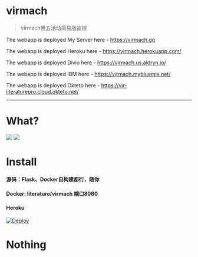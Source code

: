 # virmach

> virmach黑五活动简易版监控

The webapp is deployed My Server here - https://virmach.gq

The webapp is deployed Heroku here - https://virmach.herokuapp.com/

The webapp is deployed Divio here - https://virmach.us.aldryn.io/

The webapp is deployed IBM here - https://virmach.mybluemix.net/

The webapp is deployed Okteto here - https://vir-literaturepro.cloud.okteto.net/

---

# What?
![](https://vkceyugu.cdn.bspapp.com/VKCEYUGU-6cc46a21-10af-4cd7-a52d-d8c57329708e/76652b4b-2199-4046-a16b-f9c2641bbdff.png)
![](https://vkceyugu.cdn.bspapp.com/VKCEYUGU-6cc46a21-10af-4cd7-a52d-d8c57329708e/d9bcfcd6-3902-47f5-af61-c8b88ab08732.png)

# Install
####  源码：Flask、Docker自构建都行，随你

#### Docker:   literature/virmach  端口8080 

#### Heroku
[![Deploy](https://www.herokucdn.com/deploy/button.svg)](https://heroku.com/deploy?template=https://github.com/LiteraturePro/virmach)

# Nothing
